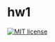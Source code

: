 # hw1

[![MIT license](https://img.shields.io/badge/license-MIT-blue.svg)](https://github.com/Alex-Andrv/fp-homework/blob/master/hw1/LICENSE)
